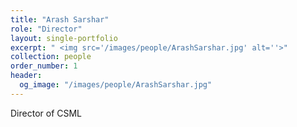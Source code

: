 ```yaml
---
title: "Arash Sarshar"
role: "Director"
layout: single-portfolio
excerpt: " <img src='/images/people/ArashSarshar.jpg' alt=''>"
collection: people
order_number: 1
header: 
  og_image: "/images/people/ArashSarshar.jpg"
---
```


Director of CSML